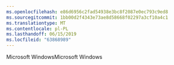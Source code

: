 ```yaml
---
ms.openlocfilehash: e86d6956c2fad54938e3bc8f2087e0ec793c9ed8
ms.sourcegitcommit: 1bb00d2f4343e73ae8d58668f02297a3cf10a4c1
ms.translationtype: MT
ms.contentlocale: pl-PL
ms.lasthandoff: 06/15/2019
ms.locfileid: "63868989"
---
```

<span data-ttu-id="0b748-101">Microsoft Windows</span><span class="sxs-lookup"><span data-stu-id="0b748-101">Microsoft Windows</span></span>